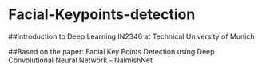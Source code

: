# Facial-Keypoints-detection

##Introduction to Deep Learning IN2346 at Technical University of Munich 

##Based on the paper: Facial Key Points Detection using Deep Convolutional Neural Network - NaimishNet
